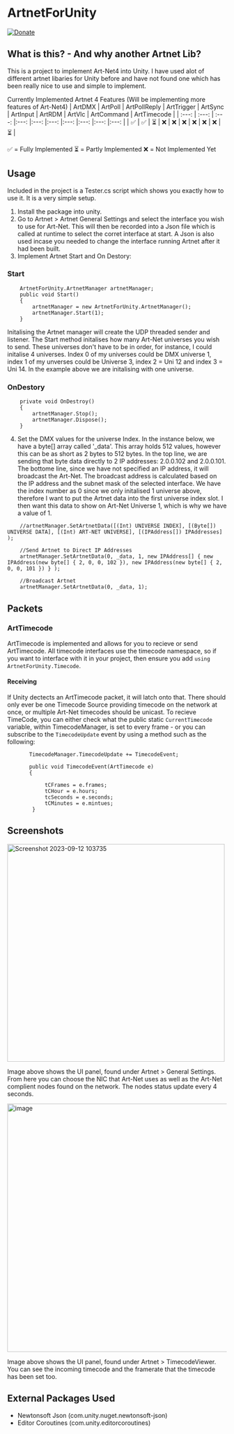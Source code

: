 # ArtnetForUnity

[![Donate](https://img.shields.io/badge/Donate-PayPal-green.svg)](https://paypal.me/joelrlb)

## What is this? - And why another Artnet Lib?
This is a project to implement Art-Net4 into Unity. I have used alot of different artnet libaries for Unity before and have not found one which has been really nice to use and simple to implement.

Currently Implemented Artnet 4 Features (Will be implementing more features of Art-Net4)
| ArtDMX | ArtPoll    | ArtPollReply    |  ArtTrigger     |  ArtSync   |   ArtInput   |  ArtRDM   |  ArtVlc  | ArtCommand | ArtTimecode |
| :---:   | :---: | :---: |:---: |:---: |:---: |:---: |:---: |:---: |:---: |
| ✅ | ✅   | ⏳  | ❌   |  ❌  | ❌ | ❌ | ❌ | ❌ | ⏳ |

✅ = Fully Implemented 
⏳ = Partly Implemented 
❌ = Not Implemented Yet

## Usage 
Included in the project is a Tester.cs script which shows you exactly how to use it. It is a very simple setup. 
1) Install the package into unity.
2) Go to Artnet > Artnet General Settings and select the interface you wish to use for Art-Net. This will then be recorded into a Json file which is called at runtime to select the corret interface at start. A Json is also used incase you needed to change the interface running Artnet after it had been built.
3) Implement Artnet Start and On Destory:
### Start
````
    ArtnetForUnity.ArtnetManager artnetManager;
    public void Start()
    {
        artnetManager = new ArtnetForUnity.ArtnetManager();
        artnetManager.Start(1);
    }
````
Initalising the Artnet manager will create the UDP threaded sender and listener. 
The Start method initalises how many Art-Net universes you wish to send. These universes don't have to be in order, for instance, I could initalise 4 universes. Index 0 of my universes could be DMX universe 1, index 1 of my unverses could be Universe 3, index 2 = Uni 12 and index 3 = Uni 14.
In the example above we are initalising with one universe.

### OnDestory
````
    private void OnDestroy()
    {
        artnetManager.Stop();
        artnetManager.Dispose();
    }
````
4)  Set the DMX values for the universe Index.
In the instance below, we have a byte[] array called '_data'. This array holds 512 values, however this can be as short as 2 bytes to 512 bytes.
In the top line, we are sending that byte data directly to 2 IP addresses: 2.0.0.102 and 2.0.0.101.
The bottome line, since we have not specified an IP address, it will broadcast the Art-Net. The broadcast address is calculated based on the IP address and the subnet mask of the selected interface.
We have the index number as 0 since we only initalised 1 universe above, therefore I want to put the Artnet data into the first universe index slot. I then want this data to show on Art-Net Universe 1, which is why we have a value of 1.
```
    //artnetManager.SetArtnetData([(Int) UNIVERSE INDEX], [(Byte[]) UNIVERSE DATA], [(Int) ART-NET UNIVERSE], [(IPAddress[]) IPAddresses] );

    //Send Artnet to Direct IP Addresses 
    artnetManager.SetArtnetData(0, _data, 1, new IPAddress[] { new IPAddress(new byte[] { 2, 0, 0, 102 }), new IPAddress(new byte[] { 2, 0, 0, 101 }) } );

    //Broadcast Artnet 
    artnetManager.SetArtnetData(0, _data, 1);
```

## Packets
### ArtTimecode
ArtTimecode is implemented and allows for you to recieve or send ArtTimecode. 
All timecode interfaces use the timecode namespace, so if you want to interface with it in your project, then ensure you add ``` using ArtnetForUnity.Timecode ```.
#### Receiving 
If Unity dectects an ArtTimecode packet, it will latch onto that. There should only ever be one Timecode Source providing timecode on the network at once, or multiple Art-Net timecodes should be unicast.
To recieve TimeCode, you can either check what the public static ```CurrentTimecode``` variable, within TimecodeManager, is set to every frame - or you can subscribe to the ```TimecodeUpdate``` event by using a method such as the following: 
```
       TimecodeManager.TimecodeUpdate += TimecodeEvent;
       
       public void TimecodeEvent(ArtTimecode e)
       {
           
            tCFrames = e.frames;
            tCHour = e.hours;
            tcSeconds = e.seconds;
            tCMinutes = e.mintues;
        }
```

## Screenshots
<img width="499" alt="Screenshot 2023-09-12 103735" src="https://github.com/Hantoo/ArtnetForUnity/assets/1647342/6c70a732-a2ae-4b1c-8c5b-6a4c783f220b">


Image above shows the UI panel, found under Artnet > General Settings. From here you can choose the NIC that Art-Net uses as well as the Art-Net complient nodes found on the network.
The nodes status update every 4 seconds. 
    
<img width="569" alt="image" src="https://github.com/Hantoo/ArtnetForUnity/assets/1647342/4021352e-ee8c-480f-ae7a-c29c1acd2616">   



Image above shows the UI panel, found under Artnet > TimecodeViewer. You can see the incoming timecode and the framerate that the timecode has been set too.

## External Packages Used
* Newtonsoft Json (com.unity.nuget.newtonsoft-json)
* Editor Coroutines (com.unity.editorcoroutines)
